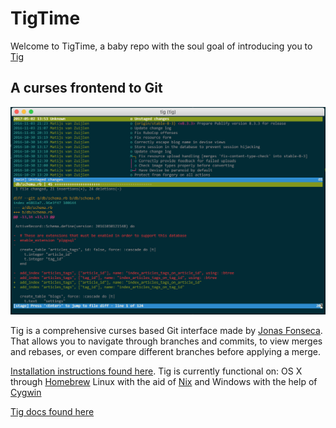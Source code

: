 # TigTime

Welcome to TigTime, 
a baby repo with the soul goal of introducing you to
[Tig](https://github.com/jonas/tig)

## A curses frontend to Git

![An image demonstating tig in terminal action](./tigEx.png)

Tig is a comprehensive curses based Git interface made by [Jonas Fonseca](https://github.com/jonas). 
That allows you to navigate through branches and commits, to view merges and rebases, or even compare different branches before applying a merge.

[Installation instructions found here](https://jonas.github.io/tig/INSTALL.html).
Tig is currently functional on: 
OS X through [Homebrew](https://brew.sh/)
Linux with the aid of [Nix](https://nixos.org/nix/)
and
Windows with the help of [Cygwin](https://www.cygwin.com/)

[Tig docs found here](https://jonas.github.io/tig/)
